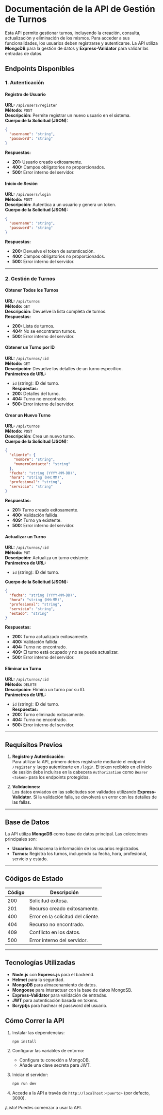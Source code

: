 # Documentación de la API de Gestión de Turnos

Esta API permite gestionar turnos, incluyendo la creación, consulta, actualización y eliminación de los mismos. Para acceder a sus funcionalidades, los usuarios deben registrarse y autenticarse. La API utiliza **MongoDB** para la gestión de datos y **Express-Validator** para validar las entradas de datos.

## **Endpoints Disponibles**

### **1. Autenticación**

#### **Registro de Usuario**

**URL:** `/api/users/register`  
**Método:** `POST`  
**Descripción:** Permite registrar un nuevo usuario en el sistema.  
**Cuerpo de la Solicitud (JSON):**

```json
{
  "username": "string",
  "password": "string"
}
```

**Respuestas:**

- **201:** Usuario creado exitosamente.
- **400:** Campos obligatorios no proporcionados.
- **500:** Error interno del servidor.

#### **Inicio de Sesión**

**URL:** `/api/users/login`  
**Método:** `POST`  
**Descripción:** Autentica a un usuario y genera un token.  
**Cuerpo de la Solicitud (JSON):**

```json
{
  "username": "string",
  "password": "string"
}
```

**Respuestas:**

- **200:** Devuelve el token de autenticación.
- **400:** Campos obligatorios no proporcionados.
- **500:** Error interno del servidor.

---

### **2. Gestión de Turnos**

#### **Obtener Todos los Turnos**

**URL:** `/api/turnos`  
**Método:** `GET`  
**Descripción:** Devuelve la lista completa de turnos.  
**Respuestas:**

- **200:** Lista de turnos.
- **404:** No se encontraron turnos.
- **500:** Error interno del servidor.

#### **Obtener un Turno por ID**

**URL:** `/api/turnos/:id`  
**Método:** `GET`  
**Descripción:** Devuelve los detalles de un turno específico.  
**Parámetros de URL:**

- `id` (string): ID del turno.  
  **Respuestas:**
- **200:** Detalles del turno.
- **404:** Turno no encontrado.
- **500:** Error interno del servidor.

#### **Crear un Nuevo Turno**

**URL:** `/api/turnos`  
**Método:** `POST`  
**Descripción:** Crea un nuevo turno.  
**Cuerpo de la Solicitud (JSON):**

```json
{
  "cliente": {
    "nombre": "string",
    "numeroContacto": "string"
  },
  "fecha": "string (YYYY-MM-DD)",
  "hora": "string (HH:MM)",
  "profesional": "string",
  "servicio": "string"
}
```

**Respuestas:**

- **201:** Turno creado exitosamente.
- **400:** Validación fallida.
- **409:** Turno ya existente.
- **500:** Error interno del servidor.

#### **Actualizar un Turno**

**URL:** `/api/turnos/:id`  
**Método:** `PUT`  
**Descripción:** Actualiza un turno existente.  
**Parámetros de URL:**

- `id` (string): ID del turno.

**Cuerpo de la Solicitud (JSON):**

```json
{
  "fecha": "string (YYYY-MM-DD)",
  "hora": "string (HH:MM)",
  "profesional": "string",
  "servicio": "string",
  "estado": "string"
}
```

**Respuestas:**

- **200:** Turno actualizado exitosamente.
- **400:** Validación fallida.
- **404:** Turno no encontrado.
- **409:** El turno está ocupado y no se puede actualizar.
- **500:** Error interno del servidor.

#### **Eliminar un Turno**

**URL:** `/api/turnos/:id`  
**Método:** `DELETE`  
**Descripción:** Elimina un turno por su ID.  
**Parámetros de URL:**

- `id` (string): ID del turno.  
  **Respuestas:**
- **200:** Turno eliminado exitosamente.
- **404:** Turno no encontrado.
- **500:** Error interno del servidor.

---

## **Requisitos Previos**

1. **Registro y Autenticación:**  
   Para utilizar la API, primero debes registrarte mediante el endpoint `/register` y luego autenticarte en `/login`. El token recibido en el inicio de sesión debe incluirse en la cabecera `Authorization` como `Bearer <token>` para los endpoints protegidos.

2. **Validaciones:**  
   Los datos enviados en las solicitudes son validados utilizando **Express-Validator**. Si la validación falla, se devolverá un error con los detalles de las fallas.

---

## **Base de Datos**

La API utiliza **MongoDB** como base de datos principal. Las colecciones principales son:

- **Usuarios:** Almacena la información de los usuarios registrados.
- **Turnos:** Registra los turnos, incluyendo su fecha, hora, profesional, servicio y estado.

---

## **Códigos de Estado**

| Código | Descripción                        |
| ------ | ---------------------------------- |
| 200    | Solicitud exitosa.                 |
| 201    | Recurso creado exitosamente.       |
| 400    | Error en la solicitud del cliente. |
| 404    | Recurso no encontrado.             |
| 409    | Conflicto en los datos.            |
| 500    | Error interno del servidor.        |

---

## **Tecnologías Utilizadas**

- **Node.js** con **Express.js** para el backend.
- **Helmet** para la seguridad.
- **MongoDB** para almacenamiento de datos.
- **Mongoose** para interactuar con la base de datos MongoSB.
- **Express-Validator** para validación de entradas.
- **JWT** para autenticación basada en tokens.
- **Bcryptjs** para hashear el password del usuario.

## **Cómo Correr la API**

1. Instalar las dependencias:

   ```bash
   npm install
   ```

2. Configurar las variables de entorno:
   - Configura tu conexión a MongoDB.
   - Añade una clave secreta para JWT.
3. Iniciar el servidor:

   ```bash
   npm run dev
   ```

4. Accede a la API a través de `http://localhost:<puerto>` (por defecto, 3000).

¡Listo! Puedes comenzar a usar la API.
